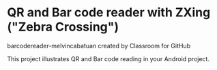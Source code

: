 # QR and Bar code reader with ZXing ("Zebra Crossing")

barcodereader-melvincabatuan created by Classroom for GitHub

This project illustrates QR and Bar code reading in your Android project.

